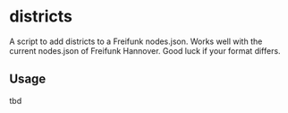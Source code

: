 # districts
A script to add districts to a Freifunk nodes.json.
Works well with the current nodes.json of Freifunk Hannover. Good luck if your format differs.

## Usage
tbd
